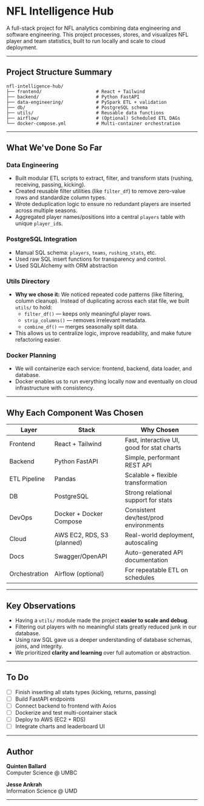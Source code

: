 
# NFL Intelligence Hub

A full-stack project for NFL analytics combining data engineering and software engineering.
This project processes, stores, and visualizes NFL player and team statistics, built to run locally and scale to cloud deployment.

---

## Project Structure Summary

```
nfl-intelligence-hub/
├── frontend/                    # React + Tailwind
├── backend/                     # Python FastAPI
├── data-engineering/            # PySpark ETL + validation
├── db/                          # PostgreSQL schema
├── utils/                       # Reusable data functions
├── airflow/                     # (Optional) Scheduled ETL DAGs
└── docker-compose.yml           # Multi-container orchestration
```

---

## What We've Done So Far

### Data Engineering

- Built modular ETL scripts to extract, filter, and transform stats (rushing, receiving, passing, kicking).
- Created reusable filter utilities (like `filter_df`) to remove zero-value rows and standardize column types.
- Wrote deduplication logic to ensure no redundant players are inserted across multiple seasons.
- Aggregated player names/positions into a central `players` table with unique `player_id`s.

### PostgreSQL Integration

- Manual SQL schema: `players`, `teams`, `rushing_stats`, etc.
- Used raw SQL insert functions for transparency and control.
- Used SQLAlchemy with ORM abstraction

### Utils Directory

- **Why we chose it:** We noticed repeated code patterns (like filtering, column cleanup). Instead of duplicating across each stat file, we built `utils/` to hold:
  - `filter_df()` — keeps only meaningful player rows.
  - `strip_columns()` — removes irrelevant metadata.
  - `combine_df()` — merges seasonally split data.
- This allows us to centralize logic, improve readability, and make future refactoring easier.

### Docker Planning

- We will containerize each service: frontend, backend, data loader, and database.
- Docker enables us to run everything locally now and eventually on cloud infrastructure with consistency.

---

## Why Each Component Was Chosen

| Layer         | Stack                           | Why Chosen |
|---------------|---------------------------------|------------|
| Frontend      | React + Tailwind                | Fast, interactive UI, good for stat charts |
| Backend       | Python FastAPI                  | Simple, performant REST API |
| ETL Pipeline  | Pandas                          | Scalable + flexible transformation |
| DB            | PostgreSQL                      | Strong relational support for stats |
| DevOps        | Docker + Docker Compose         | Consistent dev/test/prod environments |
| Cloud         | AWS EC2, RDS, S3 (planned)      | Real-world deployment, autoscaling |
| Docs          | Swagger/OpenAPI                 | Auto-generated API documentation |
| Orchestration | Airflow (optional)              | For repeatable ETL on schedules |

---

## Key Observations

- Having a `utils/` module made the project **easier to scale and debug**.
- Filtering out players with no meaningful stats greatly reduced junk in our database.
- Using raw SQL gave us a deeper understanding of database schemas, joins, and integrity.
- We prioritized **clarity and learning** over full automation or abstraction.

---

## To Do

- [ ] Finish inserting all stats types (kicking, returns, passing)
- [ ] Build FastAPI endpoints
- [ ] Connect backend to frontend with Axios
- [ ] Dockerize and test multi-container stack
- [ ] Deploy to AWS (EC2 + RDS)
- [ ] Integrate charts and leaderboard UI

---

## Author

**Quinten Ballard**  
Computer Science @ UMBC  

**Jesse Ankrah**  
Information Science @ UMD 

---